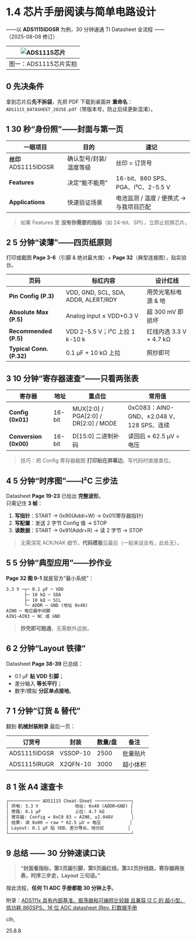# 1.4 芯片手册阅读与简单电路设计  

——以 **ADS1115IDGSR** 为例，30 分钟速通 TI Datasheet 全流程 ——  
（2025-08-08 修订）

| ![ADS1115芯片](https://alimg.szlcsc.com/upload/public/product/breviary/20221229/5459F1D6CE51EE1D28F9655A23DBC449.jpg) |
| :----------------------------------------------------------: |
|                    图一：ADS1115芯片实拍                     |

## 0 先决条件  

拿到芯片后**先不拆袋**，先把 PDF 下载到桌面并 **重命名**：  
`ADS1115_DATASHEET_2025E.pdf`（带版本号，防止后续更新混淆）。

## 1 30 秒“身份照”——封面与第一页  

| 一眼项目              | 目的                   | 速记                                    |
| --------------------- | ---------------------- | --------------------------------------- |
| **丝印** ADS1115IDGSR | 确认型号/封装/温度等级 | 丝印 = 订货号                           |
| **Features**          | 决定“能不能用”         | 16-bit、860 SPS、PGA、I²C、2-5.5 V      |
| **Applications**      | 快速验证场景           | 电池监测 / 温度 / 便携式 → 与我项目匹配 |

> 如果 Features 里 **没有你需要的指标**（如 24-bit、SPI），立即止损换芯片。

## 2 5 分钟“读薄”——四页纸原则  

打印或截图 **Page 3-6**（引脚 & 绝对最大值）+ **Page 32**（典型连接图），贴实验台。  

| 页码                     | 标红内容                            | 设计红线                |
| ------------------------ | ----------------------------------- | ----------------------- |
| **Pin Config (P.3)**     | VDD, GND, SCL, SDA, ADDR, ALERT/RDY | 用荧光笔标电源 & 地     |
| **Absolute Max (P.5)**   | Analog input ≤ VDD+0.3 V            | 超 300 mV 即损坏        |
| **Recommended (P.5)**    | VDD 2-5.5 V；I²C 上拉 1 k-10 k      | 红线内选 3.3 V + 4.7 kΩ |
| **Typical Conn. (P.32)** | 0.1 µF + 10 kΩ 上拉                 | 照抄即可                |

## 3 10 分钟“寄存器速查”——只看两张表  

| 寄存器                | 地址   | **重点位**                           | 常用值                                    |
| --------------------- | ------ | ------------------------------------ | ----------------------------------------- |
| **Config (0x01)**     | 16-bit | MUX[2:0] / PGA[2:0] / DR[2:0] / MODE | 0xC083：AIN0-GND、±2.048 V、128 SPS、连续 |
| **Conversion (0x00)** | 16-bit | D[15:0] 二进制补码                   | 读回后 × 62.5 µV = 电压                   |

> 技巧：把 Config 寄存器截图 **打印贴在屏幕边**，写代码时直接查位。

## 4 5 分钟“时序图”——I²C 三步法  

Datasheet **Page 19-23** 已给出 **完整波形**。  
只需记住 **3 帧**：

1. **写指针**：START → 0x90(Addr+W) → 0x01(寄存器指针)  
2. **写配置**：发送 2 字节 Config 值 → STOP  
3. **读数据**：START → 0x91(Addr+R) → 读 2 字节 → STOP  

> 无需深究 ACK/NAK 细节，**代码模板**见最后（一般来说会有，此处无）。

## 5 5 分钟“典型应用”——抄作业  

**Page 32 图 9-1** 就是官方“最小系统”：

```txt
3.3 V ─┬─ 0.1 µF ─ VDD
       ├─ 10 kΩ ─ SDA
       ├─ 10 kΩ ─ SCL
       └─ ADDR ─ GND (地址 0x48)
AIN0 ─ 电位器中间脚
AIN1~AIN3 ─ NC 或 GND
```

> **抄完即可跑通**，无需额外运放。

## 6 2 分钟“Layout 铁律”  

Datasheet **Page 38-39** 已总结：  

- 0.1 µF **贴 VDD 引脚**；  
- 差分输入 **等长平行**；  
- 数字/模拟 **分区单点接地**。

## 7 1 分钟“订货 & 替代”  

翻到 **机械封装附录** 最后一页：  

| 订货号       | 封装     | 数量/盘 | 备注     |
| ------------ | -------- | ------- | -------- |
| ADS1115IDGSR | VSSOP-10 | 2500    | 批量贴片 |
| ADS1115IRUGR | X2QFN-10 | 3000    | 超小体积 |

## 8 1 张 A4 速查卡

```txt
┌──────────── ADS1115 Cheat-Sheet ──────────────┐
│ 供电: 3.3 V              地址: 0x48 (ADDR→GND) │
│ 旁路: 0.1 µF             上拉: 4.7 kΩ          │
│ 寄存器: Config = 0xC0 83 → AIN0, ±2.048V       │
│ 结果: 读 0x00 → raw * 62.5 µV = 电压           │
│ Layout: 0.1 µF 贴 VDD、差分等长、地分区         │
└───────────────────────────────────────────────┘
```

## 9 总结 —— 30 分钟速读口诀

> **“封面看指标，第3页画引脚，第5页画红线，第32页抄线路，寄存器两张表，时序三步走，Layout 三句话。”**

按此流程，**任何 TI ADC 手册都能 30 分钟上手**。

附录：[ADS111x 具有内部基准、振荡器和可编程比较器 且兼容 I2 C 的 超小型、 低功耗 860SPS、16 位 ADC datasheet (Rev. E)数据手册](https://www.ti.com/cn/lit/ds/symlink/ads1115.pdf?ts=1754612791674&ref_url=https%3A%2F%2Fso.szlcsc.com%2F)

clh,

25.8.8
